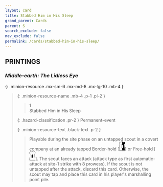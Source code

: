 ```yaml
---
layout: card
title: Stabbed Him in His Sleep
grand_parent: Cards
parent: S
search_exclude: false
nav_exclude: false
permalink: /cards/stabbed-him-in-his-sleep/
---
```


## PRINTINGS


### _Middle-earth: The Lidless Eye_

{: .minion-resource .mx-sm-6 .mx-md-8 .mx-lg-10 .mb-4 }
> {: .minion-resource-name .mb-4 .p-1 .pl-2 }
> > <div class="hazard-mp">1</div>
> > <div class="card-name">Stabbed Him in His Sleep</div>
>
> {: .hazard-classification .pr-2 }
> Permanent-event
>
> {: .minion-resource-text .black-text .p-2 }
> > Playable during the site phase on an untapped scout in a covert company at an already tapped Border-hold \[![](/assets/images/border-hold.svg)] or Free-hold \[![](/assets/images/free-hold.svg)]. The scout faces an attack (attack type as first automatic-attack at site-1 strike with 8 prowess). If the scout is not untapped after the attack, discard this card. Otherwise, the scout may tap and place this card in his player's marshalling point pile. 
> 
